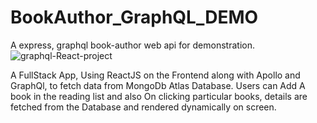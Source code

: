 # BookAuthor_GraphQL_DEMO
A express, graphql book-author web api for demonstration.
![graphql-React-project](https://user-images.githubusercontent.com/29317939/206835906-3de7ceda-ac5e-434d-a4a0-3868ff85ce71.jpg)

A FullStack App, Using ReactJS on the Frontend along with Apollo and GraphQl, to fetch data from MongoDb Atlas Database.
Users can Add A book in the reading list and also On clicking particular books, details are fetched from the Database and rendered dynamically on screen.
